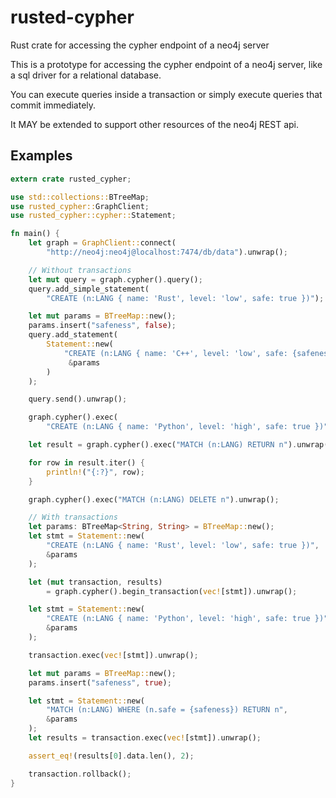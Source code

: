 # rusted-cypher
Rust crate for accessing the cypher endpoint of a neo4j server

This is a prototype for accessing the cypher endpoint of a neo4j server, like a sql
driver for a relational database.

You can execute queries inside a transaction or simply execute queries that commit immediately.

It MAY be extended to support other resources of the neo4j REST api.

## Examples

```rust
extern crate rusted_cypher;

use std::collections::BTreeMap;
use rusted_cypher::GraphClient;
use rusted_cypher::cypher::Statement;

fn main() {
    let graph = GraphClient::connect(
        "http://neo4j:neo4j@localhost:7474/db/data").unwrap();

    // Without transactions
    let mut query = graph.cypher().query();
    query.add_simple_statement(
        "CREATE (n:LANG { name: 'Rust', level: 'low', safe: true })");

    let mut params = BTreeMap::new();
    params.insert("safeness", false);
    query.add_statement(
        Statement::new(
            "CREATE (n:LANG { name: 'C++', level: 'low', safe: {safeness} })",
             &params
        )
    );

    query.send().unwrap();

    graph.cypher().exec(
        "CREATE (n:LANG { name: 'Python', level: 'high', safe: true })").unwrap();

    let result = graph.cypher().exec("MATCH (n:LANG) RETURN n").unwrap();

    for row in result.iter() {
        println!("{:?}", row);
    }

    graph.cypher().exec("MATCH (n:LANG) DELETE n").unwrap();

    // With transactions
    let params: BTreeMap<String, String> = BTreeMap::new();
    let stmt = Statement::new(
        "CREATE (n:LANG { name: 'Rust', level: 'low', safe: true })",
        &params
    );

    let (mut transaction, results)
        = graph.cypher().begin_transaction(vec![stmt]).unwrap();

    let stmt = Statement::new(
        "CREATE (n:LANG { name: 'Python', level: 'high', safe: true })",
        &params
    );

    transaction.exec(vec![stmt]).unwrap();

    let mut params = BTreeMap::new();
    params.insert("safeness", true);

    let stmt = Statement::new(
        "MATCH (n:LANG) WHERE (n.safe = {safeness}) RETURN n",
        &params
    );
    let results = transaction.exec(vec![stmt]).unwrap();

    assert_eq!(results[0].data.len(), 2);

    transaction.rollback();
}
```
